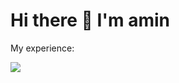 <h1> Hi there 👋 I'm amin</h1>

<div>
  <p>My experience:</p>
  <img src='https://skillicons.dev/icons?i=html,css,js,tailwindcss,bootstrap'>
</div>
